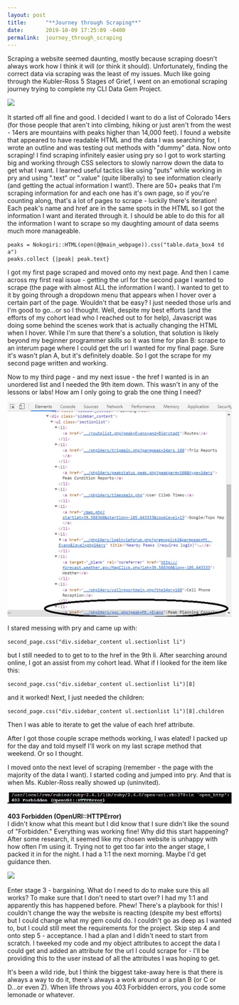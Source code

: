 ```yaml
---
layout: post
title:      "**Journey through Scraping**"
date:       2019-10-09 17:25:09 -0400
permalink:  journey_through_scraping
---
```



Scraping a website seemed daunting, mostly because scraping doesn't always work how I think it will (or think it should).  Unfortunately, finding the correct data via scraping was the least of my issues.   Much like going through the Kubler-Ross 5 Stages of Grief, I went on an emotional scraping journey trying to complete my CLI Data Gem Project.

![](https://i.pinimg.com/236x/5f/2e/2d/5f2e2d08a900eb1e3e126eda3d52bbfc--funny-happy-birthday-meme-funny-happy-birthdays.jpg)

It started off all fine and good.  I decided I want to do a list of Colorado 14ers (for those people that aren't into climbing, hiking or just aren't from the west - 14ers are mountains with peaks higher than 14,000 feet). I found a website that appeared to have readable HTML and the data I was searching for, I wrote an outline and was testing out methods with "dummy" data.  Now onto scraping!  I find scraping infinitely easier using pry so I got to work starting big and working through CSS selectors to slowly narrow down the data to get what I want.  I learned useful tactics like using "puts" while working in pry and using ".text" or ".value" (quite liberally) to see information clearly (and getting the actual information I want!).  There are 50+ peaks that I'm scraping information for and each one has it's own page, so if you're counting along, that's a lot of pages to scrape - luckily there's iteration!  Each peak's name and href are in the same spots in the HTML so I got the information I want and iterated through it.  I should be able to do this for all the information I want to scrape so my daughting amount of data seems much more manageable.  
```
peaks = Nokogiri::HTML(open(@@main_webpage)).css("table.data_box4 td a")
peaks.collect {|peak| peak.text}
```

I got my first page scraped and moved onto my next page.  And then I came across my first real issue - getting the url for the second page I wanted to scrape (the page with almost ALL the information I want).  I wanted to get to it by going through a dropdown menu that appears when I hover over a certain part of the page.  Wouldn't that be easy?  I just needed those urls and I'm good to go...or so I thought.  Well, despite my best efforts (and the efforts of my cohort lead who I reached out to for help), Javascript was doing some behind the scenes work that is actually changing the HTML when I hover.  While I'm sure that there's a solution, that solution is likely beyond my beginner programmer skills so it was time for plan B: scrape to an interum page where I could get the url I wanted for my final page.  Sure it's wasn't plan A, but it's definitely doable.  So I got the scrape for my second page written and working. 

Now to my third page - and my next issue - the href I wanted is in an unordered list and I needed the 9th item down.  This wasn't in any of the lessons or labs!  How am I only going to grab the one thing I need?  

![](https://github.com/kseggelke918/co_14ers_cli/blob/master/scraping%20lis.jpg?raw=true)

I stared messing with pry and came up with:
```
second_page.css("div.sidebar_content ul.sectionlist li")
```
but I still needed to to get to to the href in the 9th li.  After searching around online, I got an assist from my cohort lead.  What if I looked for the item like this:
```
second_page.css("div.sidebar_content ul.sectionlist li")[8]
```
and it worked!  Next, I just needed the children:
```
second_page.css("div.sidebar_content ul.sectionlist li")[8].children
```
Then I was able to iterate to get the value of each href attribute.

After I got those couple scrape methods working, I was elated!  I packed up for the day and told myself I'll work on my last scrape method that weekend.  Or so I thought.

I moved onto the next level of scraping (remember - the page with the majority of the data I want).  I started coding and jumped into pry.   And that is when Ms. Kubler-Ross really showed up (uninvited).


![](https://github.com/kseggelke918/co_14ers_cli/blob/master/403error.jpg?raw=true)

**403 Forbidden (OpenURI::HTTPError)**  
I didn't know what this meant but I did know that I sure didn't like the sound of "Forbidden."  Everything was working fine!  Why did this start happening?  After some research, it seemed like my chosen website is  unhappy with how often I'm using it.  Trying not to get too far into the anger stage, I packed it in for the night.  I had a 1:1 the next morning.  Maybe I'd get guidance then.

![](https://miro.medium.com/max/1200/0*Bj_O1jRFzZjKxzi4.jpg)

Enter stage 3 - bargaining.  What do I need to do to make sure this all works?  To make sure that I don't need to start over?  I had my 1:1 and apparently this has happened before.  Phew!  There's a playbook for this!  I couldn't change the way the website is reacting (despite my best efforts) but I could change what my gem could do.  I couldn't go as deep as I wanted to, but I could still meet the requirements for the project.  Skip step 4 and onto step 5 - acceptance.  I had a plan and I didn't need to start from scratch.  I tweeked my code and my object attributes to accept the data I could get and added an attribute for the url I could scrape for - I'll be providing this to the user instead of all the attributes I was hoping to get.

It's been a wild ride, but I think the biggest take-away here is that there is always a way to do it, there's always a work around or a plan B (or C or D...or even Z).  When life throws you 403 Forbidden errors, you code some lemonade or whatever.


